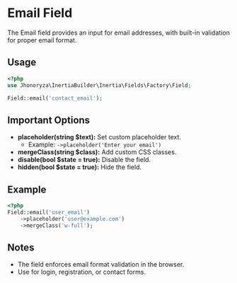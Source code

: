 # Email Field

The Email field provides an input for email addresses, with built-in validation for proper email format.

## Usage

```php
<?php
use Jhonoryza\InertiaBuilder\Inertia\Fields\Factory\Field;

Field::email('contact_email');
```

## Important Options

- **placeholder(string $text):** Set custom placeholder text.
  - Example: `->placeholder('Enter your email')`
- **mergeClass(string $class):** Add custom CSS classes.
- **disable(bool $state = true):** Disable the field.
- **hidden(bool $state = true):** Hide the field.

## Example

```php
<?php
Field::email('user_email')
    ->placeholder('user@example.com')
    ->mergeClass('w-full');
```

## Notes

- The field enforces email format validation in the browser.
- Use for login, registration, or contact forms.
